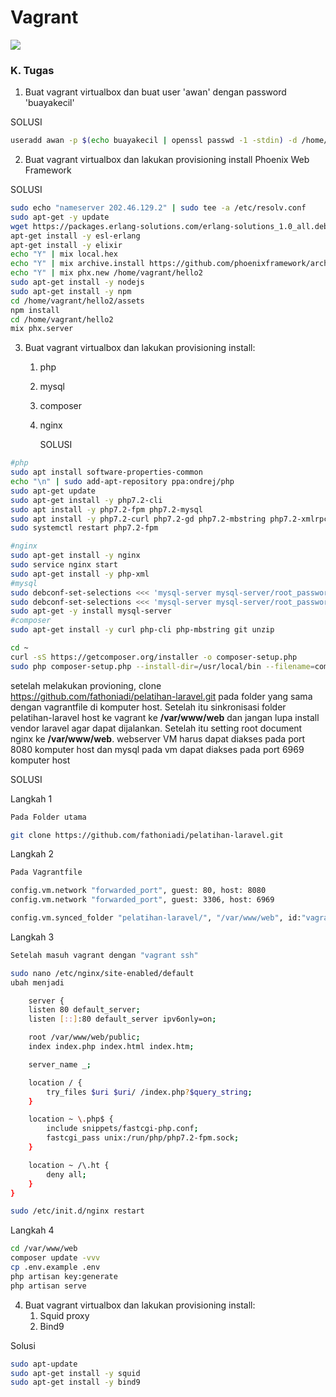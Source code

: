 # Vagrant

![](https://blog.theodo.fr/wp-content/uploads/2017/07/Vagrant.png)

### K. Tugas
1. Buat vagrant virtualbox dan buat user 'awan' dengan password 'buayakecil'

SOLUSI

```bash
useradd awan -p $(echo buayakecil | openssl passwd -1 -stdin) -d /home/awankecil -m
```
2. Buat vagrant virtualbox dan lakukan provisioning install Phoenix Web Framework

SOLUSI

```bash
sudo echo "nameserver 202.46.129.2" | sudo tee -a /etc/resolv.conf
sudo apt-get -y update
wget https://packages.erlang-solutions.com/erlang-solutions_1.0_all.deb && dpkg -i erlang-solutions_1.0_all.deb
apt-get install -y esl-erlang
apt-get install -y elixir
echo "Y" | mix local.hex
echo "Y" | mix archive.install https://github.com/phoenixframework/archives/raw/master/phx_new.ez
echo "Y" | mix phx.new /home/vagrant/hello2
sudo apt-get install -y nodejs
sudo apt-get install -y npm
cd /home/vagrant/hello2/assets
npm install
cd /home/vagrant/hello2
mix phx.server
```
3. Buat vagrant virtualbox dan lakukan provisioning install:
	1. php
	2. mysql
	3. composer
	4. nginx

		SOLUSI
```bash
#php
sudo apt install software-properties-common
echo "\n" | sudo add-apt-repository ppa:ondrej/php
sudo apt-get update
sudo apt-get install -y php7.2-cli
sudo apt install -y php7.2-fpm php7.2-mysql
sudo apt install -y php7.2-curl php7.2-gd php7.2-mbstring php7.2-xmlrpc php7.2-xml php7.2-zip
sudo systemctl restart php7.2-fpm

#nginx
sudo apt-get install -y nginx
sudo service nginx start
sudo apt-get install -y php-xml
#mysql
sudo debconf-set-selections <<< 'mysql-server mysql-server/root_password password oke'
sudo debconf-set-selections <<< 'mysql-server mysql-server/root_password_again password oke'
sudo apt-get -y install mysql-server
#composer
sudo apt-get install -y curl php-cli php-mbstring git unzip

cd ~
curl -sS https://getcomposer.org/installer -o composer-setup.php
sudo php composer-setup.php --install-dir=/usr/local/bin --filename=composer
```

setelah melakukan provioning, clone https://github.com/fathoniadi/pelatihan-laravel.git pada folder yang sama dengan vagrantfile di komputer host. Setelah itu sinkronisasi folder pelatihan-laravel host ke vagrant ke **/var/www/web** dan jangan lupa install vendor laravel agar dapat dijalankan. Setelah itu setting root document nginx ke **/var/www/web**. webserver VM harus dapat diakses pada port 8080 komputer host dan mysql pada vm dapat diakses pada port 6969 komputer host

SOLUSI

Langkah 1
```bash
Pada Folder utama

git clone https://github.com/fathoniadi/pelatihan-laravel.git
```
Langkah 2
```bash
Pada Vagrantfile

config.vm.network "forwarded_port", guest: 80, host: 8080
config.vm.network "forwarded_port", guest: 3306, host: 6969

config.vm.synced_folder "pelatihan-laravel/", "/var/www/web", id:"vagrant-root",owner:"vagrant",group:"www-data",mount_options:["dmode=775","fmode=664"]
```
Langkah 3
```bash
Setelah masuh vagrant dengan "vagrant ssh"

sudo nano /etc/nginx/site-enabled/default
ubah menjadi

	server {
	listen 80 default_server;
	listen [::]:80 default_server ipv6only=on;

	root /var/www/web/public;
	index index.php index.html index.htm;

	server_name _;

	location / {
		try_files $uri $uri/ /index.php?$query_string;
	}

	location ~ \.php$ {
		include snippets/fastcgi-php.conf;
		fastcgi_pass unix:/run/php/php7.2-fpm.sock;
	}

	location ~ /\.ht {
		deny all;
	}
}

sudo /etc/init.d/nginx restart
```

Langkah 4
```bash
cd /var/www/web
composer update -vvv
cp .env.example .env
php artisan key:generate
php artisan serve
```
	
4. Buat vagrant virtualbox dan lakukan provisioning install:
	1. Squid proxy
	2. Bind9

Solusi

```bash
sudo apt-update
sudo apt-get install -y squid
sudo apt-get install -y bind9
```
	